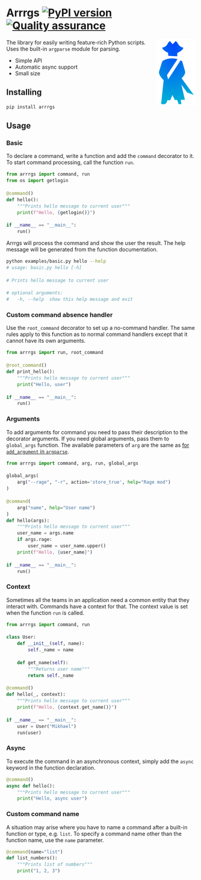 # Arrrgs [![PyPI version](https://badge.fury.io/py/arrrgs.svg)](https://pypi.org/project/arrrgs/) [![Quality assurance](https://github.com/mishamyrt/arrrgs/actions/workflows/qa.yaml/badge.svg)](https://github.com/mishamyrt/arrrgs/actions/workflows/qa.yaml)

<img align="right" width="104px" height="176px"
     alt="Logo"
     src="./assets/logo@2x.png">

The library for easily writing feature-rich Python scripts. Uses the built-in `argparse` module for parsing.

* Simple API
* Automatic async support
* Small size

## Installing

```sh
pip install arrrgs
```

## Usage

### Basic

To declare a command, write a function and add the `command` decorator to it. To start command processing, call the function `run`.

```py
from arrrgs import command, run
from os import getlogin

@command()
def hello():
    """Prints hello message to current user"""
    print(f"Hello, {getlogin()}")

if __name__ == "__main__":
    run()
```

Arrrgs will process the command and show the user the result. The help message will be generated from the function documentation.

```sh
python examples/basic.py hello --help
# usage: basic.py hello [-h]

# Prints hello message to current user

# optional arguments:
#   -h, --help  show this help message and exit
```

### Custom command absence handler

Use the `root_command` decorator to set up a no-command handler. The same rules apply to this function as to normal command handlers except that it cannot have its own arguments.

```py
from arrrgs import run, root_command

@root_command()
def print_hello():
    """Prints hello message to current user"""
    print("Hello, user")

if __name__ == "__main__":
    run()
```


### Arguments

To add arguments for command you need to pass their description to the decorator arguments. If you need global arguments, pass them to `global_args` function. The available parameters of `arg` are the same as [for `add_argument` in `argparse`](https://docs.python.org/3/library/argparse.html#quick-links-for-add-argument).

```py
from arrrgs import command, arg, run, global_args

global_args(
    arg("--rage", "-r", action='store_true', help="Rage mod")
)

@command(
    arg("name", help="User name")
)
def hello(args):
    """Prints hello message to current user"""
    user_name = args.name
    if args.rage:
        user_name = user_name.upper()
    print(f"Hello, {user_name}")

if __name__ == "__main__":
    run()
```

### Context

Sometimes all the teams in an application need a common entity that they interact with. Commands have a context for that. The context value is set when the function `run` is called.

```py
from arrrgs import command, run

class User:
    def __init__(self, name):
        self._name = name

    def get_name(self):
        """Returns user name"""
        return self._name

@command()
def hello(_, context):
    """Prints hello message to current user"""
    print(f"Hello, {context.get_name()}")

if __name__ == "__main__":
    user = User("Mikhael")
    run(user)
```

### Async

To execute the command in an asynchronous context, simply add the `async` keyword in the function declaration.

```py
@command()
async def hello():
    """Prints hello message to current user"""
    print("Hello, async user")
```

### Custom command name

A situation may arise where you have to name a command after a built-in function or type, e.g. `list`. To specify a command name other than the function name, use the `name` parameter.

```py
@command(name="list")
def list_numbers():
    """Prints list of numbers"""
    print("1, 2, 3")
```
